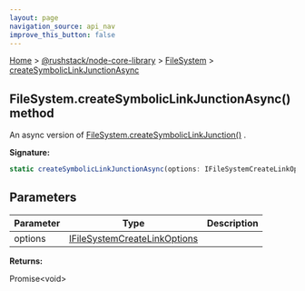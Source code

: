 ```yaml
---
layout: page
navigation_source: api_nav
improve_this_button: false
---
```



[Home](./index.md) &gt; [@rushstack/node-core-library](./node-core-library.md) &gt; [FileSystem](./node-core-library.filesystem.md) &gt; [createSymbolicLinkJunctionAsync](./node-core-library.filesystem.createsymboliclinkjunctionasync.md)

## FileSystem.createSymbolicLinkJunctionAsync() method

An async version of [FileSystem.createSymbolicLinkJunction()](./node-core-library.filesystem.createsymboliclinkjunction.md) .

<b>Signature:</b>

```typescript
static createSymbolicLinkJunctionAsync(options: IFileSystemCreateLinkOptions): Promise<void>;
```

## Parameters

|  Parameter | Type | Description |
|  --- | --- | --- |
|  options | [IFileSystemCreateLinkOptions](./node-core-library.ifilesystemcreatelinkoptions.md) |  |

<b>Returns:</b>

Promise&lt;void&gt;
